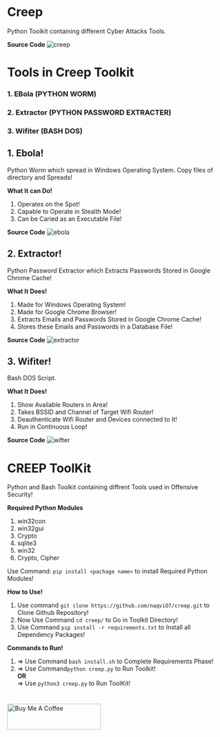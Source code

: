 # Creep
Python Toolkit containing different Cyber Attacks Tools.

**Source Code**
![creep](https://user-images.githubusercontent.com/79792270/168414412-64705c75-335d-40be-841f-f758bada9189.png)

# Tools in Creep Toolkit
### 1. EBola (PYTHON WORM)
### 2. Extractor (PYTHON PASSWORD EXTRACTER)         
### 3. Wifiter  (BASH DOS)     

## 1. Ebola!
Python Worm which spread in Windows Operating System. Copy files of directory and Spreads!

**What It can Do!**
1. Operates on the Spot!
2. Capable to Operate in Stealth Mode!
3. Can be Caried as an Executable File!

**Source Code**
![ebola](https://user-images.githubusercontent.com/79792270/168413797-3d0a7ddb-419d-413d-afa9-4c7cd372d5dd.png)

## 2. Extractor!
Python Password Extractor which Extracts Passwords Stored in Google Chrome Cache!

**What It Does!**
1. Made for Windows Operating System!
2. Made for Google Chrome Browser!
3. Extracts Emails and Passwords Stored in Google Chrome Cache!
4. Stores these Emails and Passwords in a Database File!

**Source Code**
![extractor](https://user-images.githubusercontent.com/79792270/168413858-d102eaf7-f075-4060-b5f2-7962c805cbb7.png)

## 3. Wifiter!
Bash DOS Script.

**What It Does!**
1. Show Available Routers in Area!
2. Takes BSSID and Channel of Target Wifi Router!
3. Deauthenticate Wifi Router and Devices connected to It!
4. Run in Continuous Loop!

**Source Code**
![wifter](https://user-images.githubusercontent.com/79792270/145558888-87c73a12-eaee-4324-ba57-1b11d107c71f.png)

##
# CREEP ToolKit
Python and Bash Toolkit containing diffrent Tools used in Offensive Security!

**Required Python Modules**
1. win32con
2. win32gui
3. Crypto
4. sqlite3
5. win32
6. Crypto, Cipher

Use Command: `pip install <pachage name>` to install Required Python Modules!

**How to Use!**
1. Use command `git clone https://github.com/naqviO7/creep.git` to Clone Github Repository!
2. Now Use Command `cd creep/` to Go in Toolkit Directory!
3. Use Command `pip install -r requirements.txt` to Install all Dependency Packages! 

**Commands to Run!**
1. => Use Command `bash install.sh` to Complete Requirements Phase!
2. => Use Command`python creep.py` to Run Toolkit! \
                    **OR** \
   => Use `python3 creep.py` to Run ToolKit!
#
<a href="https://www.buymeacoffee.com/dx73r" target="_blank"><img src="https://cdn.buymeacoffee.com/buttons/v2/default-violet.png" alt="Buy Me A Coffee" style="height: 60px !important;width: 217px !important;" ></a>
